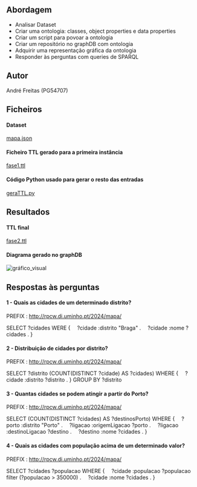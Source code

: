## Abordagem 
* Analisar Dataset
* Criar uma ontologia: classes, object properties e data properties
* Criar um script para povoar a ontologia
* Criar um repositório no graphDB com ontologia
* Adquirir uma representação gráfica da ontologia
* Responder às perguntas com queries de SPARQL

## Autor
André Freitas (PG54707)

## Ficheiros 
#### Dataset  
[mapa.json](mapa.json)

#### Ficheiro TTL gerado para a primeira instância
[fase1.ttl](fase1.ttl)

#### Código Python usado para gerar o resto das entradas 
[geraTTL.py](geraTTL.py)

## Resultados 
#### TTL final 
[fase2.ttl](fase2.ttl)

#### Diagrama gerado no graphDB 
![gráfico_visual](gráfico_visual.png)

## Respostas às perguntas
#### 1 - Quais as cidades de um determinado distrito?
PREFIX : <http://rpcw.di.uminho.pt/2024/mapa/>

SELECT ?cidades WERE {
&emsp;?cidade :distrito "Braga" . 
&emsp;?cidade :nome ?cidades .
} 

#### 2 - Distribuição de cidades por distrito?
PREFIX : <http://rpcw.di.uminho.pt/2024/mapa/>

SELECT ?distrito (COUNT(DISTINCT ?cidade) AS ?cidades) WHERE {
&emsp;?cidade :distrito ?distrito . 
} GROUP BY ?distrito
#### 3 - Quantas cidades se podem atingir a partir do Porto?
PREFIX : <http://rpcw.di.uminho.pt/2024/mapa/>

SELECT (COUNT(DISTINCT ?cidades) AS ?destinosPorto) WHERE {
&emsp;?porto :distrito "Porto" .
&emsp;?ligacao :origemLigacao ?porto . 
&emsp;?ligacao :destinoLigacao ?destino . 
&emsp;?destino :nome ?cidades .
}

#### 4 - Quais as cidades com população acima de um determinado valor?
PREFIX : <http://rpcw.di.uminho.pt/2024/mapa/>

SELECT ?cidades ?populacao WHERE {
&emsp;?cidade :populacao ?populacao filter (?populacao > 350000) .
&emsp;?cidade :nome ?cidades .
}